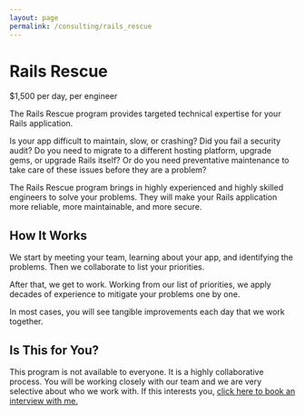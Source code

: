 ```yaml
---
layout: page
permalink: /consulting/rails_rescue
---
```


# Rails Rescue

$1,500 per day, per engineer

The Rails Rescue program provides targeted technical expertise for your Rails
application.

Is your app difficult to maintain, slow, or crashing? Did you fail a security
audit? Do you need to migrate to a different hosting platform, upgrade gems, or
upgrade Rails itself? Or do you need preventative maintenance to take care of
these issues before they are a problem?

The Rails Rescue program
brings in
highly experienced and highly skilled engineers
to solve your problems. They will make
your Rails application
more reliable,
more maintainable,
and more secure.

## How It Works

We start by meeting
your team,
learning about your app,
and identifying the problems.
Then we collaborate
to list your priorities.

After that, we get to work.
Working from
our list of priorities,
we apply decades
of experience
to mitigate your problems
one by one.

In most cases,
you will see tangible improvements
each day
that we work together.

## Is This for You?

This program is not available to everyone. It is a highly collaborative
process. You will be working closely with our team and we are very selective
about who we work with. If this interests you, [click here to book an interview
with me.](https://app.harmonizely.com/damien/rails-rescue)
